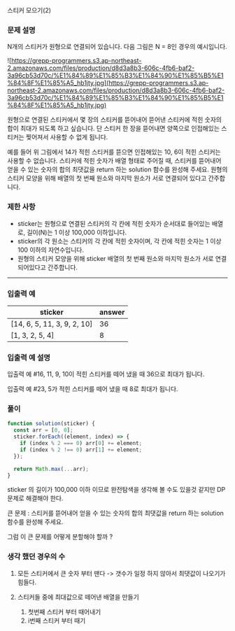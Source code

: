 스티커 모으기(2)

### **문제 설명**

N개의 스티커가 원형으로 연결되어 있습니다. 다음 그림은 N = 8인 경우의 예시입니다.

![https://grepp-programmers.s3.ap-northeast-2.amazonaws.com/files/production/d8d3a8b3-606c-4fb6-baf2-3a96cb53d70c/%E1%84%89%E1%85%B3%E1%84%90%E1%85%B5%E1%84%8F%E1%85%A5_hb1jty.jpg](https://grepp-programmers.s3.ap-northeast-2.amazonaws.com/files/production/d8d3a8b3-606c-4fb6-baf2-3a96cb53d70c/%E1%84%89%E1%85%B3%E1%84%90%E1%85%B5%E1%84%8F%E1%85%A5_hb1jty.jpg)

원형으로 연결된 스티커에서 몇 장의 스티커를 뜯어내어 뜯어낸 스티커에 적힌 숫자의 합이 최대가 되도록 하고 싶습니다. 단 스티커 한 장을 뜯어내면 양쪽으로 인접해있는 스티커는 찢어져서 사용할 수 없게 됩니다.

예를 들어 위 그림에서 14가 적힌 스티커를 뜯으면 인접해있는 10, 6이 적힌 스티커는 사용할 수 없습니다. 스티커에 적힌 숫자가 배열 형태로 주어질 때, 스티커를 뜯어내어 얻을 수 있는 숫자의 합의 최댓값을 return 하는 solution 함수를 완성해 주세요. 원형의 스티커 모양을 위해 배열의 첫 번째 원소와 마지막 원소가 서로 연결되어 있다고 간주합니다.

### 제한 사항

- sticker는 원형으로 연결된 스티커의 각 칸에 적힌 숫자가 순서대로 들어있는 배열로, 길이(N)는 1 이상 100,000 이하입니다.
- sticker의 각 원소는 스티커의 각 칸에 적힌 숫자이며, 각 칸에 적힌 숫자는 1 이상 100 이하의 자연수입니다.
- 원형의 스티커 모양을 위해 sticker 배열의 첫 번째 원소와 마지막 원소가 서로 연결되어있다고 간주합니다.

---

### 입출력 예

| sticker                     | answer |
| --------------------------- | ------ |
| [14, 6, 5, 11, 3, 9, 2, 10] | 36     |
| [1, 3, 2, 5, 4]             | 8      |

### 입출력 예 설명

입출력 예 #16, 11, 9, 10이 적힌 스티커를 떼어 냈을 때 36으로 최대가 됩니다.

입출력 예 #23, 5가 적힌 스티커를 떼어 냈을 때 8로 최대가 됩니다.

### 풀이

```javascript
function solution(sticker) {
  const arr = [0, 0];
  sticker.forEach((element, index) => {
    if (index % 2 === 0) arr[0] += element;
    if (index % 2 !== 0) arr[1] += element;
  });

  return Math.max(...arr);
}
```

sticker 의 길이가 100,000 이하 이므로 완전탐색을 생각해 볼 수도 있을것 같지만 DP 문제로 해결해야 한다.

큰 문제 : 스티커를 뜯어내어 얻을 수 있는 숫자의 합의 최댓값을 return 하는 solution 함수를 완성해 주세요.

그럼 이 큰 문제를 어떻게 분할해야 할까 ?

### 생각 했던 경우의 수

1. 모든 스티커에서 큰 숫자 부터 땐다 -> 갯수가 일정 하지 않아서 최댓값이 나오기가 힘들다.

2. 스티커들 중에 최대값으로 떼어낸 배열을 만들기
   1. 첫번째 스티커 부터 때어내기
   2. i번째 스티커 부터 때기
